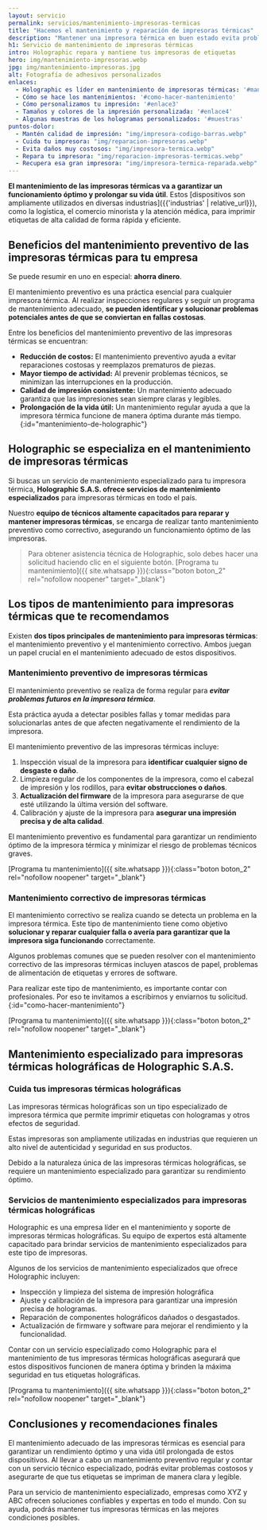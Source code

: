```yaml
---
layout: servicio
permalink: servicios/mantenimiento-impresoras-termicas
title: "Hacemos el mantenimiento y reparación de impresoras térmicas"
description: "Mantener una impresora térmica en buen estado evita problemas técnicos costosos, y asegura que las etiquetas se impriman de manera nítida y legible"
h1: Servicio de mantenimiento de impresoras térmicas 
intro: Holographic repara y mantiene tus impresoras de etiquetas
hero: img/mantenimiento-impresoras.webp
jpg: img/mantenimiento-impresoras.jpg
alt: Fotografía de adhesivos personalizados
enlaces:
  - Holographic es líder en mantenimiento de impresoras térmicas: '#mantenimiento-de-holographic'
  - Cómo se hace los mantenimientos: '#como-hacer-mantenimiento'
  - Cómo personalizamos tu impresión: '#enlace3'
  - Tamaños y colores de la impresión personalizada: '#enlace4'
  - Algunas muestras de los hologramas personalizados: '#muestras'
puntos-dolor:
  - Mantén calidad de impresión: "img/impresora-codigo-barras.webp"
  - Cuida tu impresora: "img/reparacion-impresoras.webp"
  - Evita daños muy costosos: "img/impresora-termica.webp"
  - Repara tu impresora: "img/reparacion-impresoras-termicas.webp"
  - Recupera esa gran impresora: "img/impresora-termica-reparada.webp"
---
```

**El mantenimiento de las impresoras térmicas va a garantizar un funcionamiento óptimo y prolongar su vida útil**. Estos [dispositivos son ampliamente utilizados en diversas industrias]({{'industrias' | relative_url}}), como la logística, el comercio minorista y la atención médica, para imprimir etiquetas de alta calidad de forma rápida y eficiente.

## Beneficios del mantenimiento preventivo de las impresoras térmicas para tu empresa

Se puede resumir en uno en especial: **ahorra dinero**.

El mantenimiento preventivo es una práctica esencial para cualquier impresora térmica. Al realizar inspecciones regulares y seguir un programa de mantenimiento adecuado, **se pueden identificar y solucionar problemas potenciales antes de que se conviertan en fallas costosas**.

Entre los beneficios del mantenimiento preventivo de las impresoras térmicas se encuentran:

- **Reducción de costos:**  El mantenimiento preventivo ayuda a evitar reparaciones costosas y reemplazos prematuros de piezas.
- **Mayor tiempo de actividad:**  Al prevenir problemas técnicos, se minimizan las interrupciones en la producción.
- **Calidad de impresión consistente:**  Un mantenimiento adecuado garantiza que las impresiones sean siempre claras y legibles.
- **Prolongación de la vida útil:**  Un mantenimiento regular ayuda a que la impresora térmica funcione de manera óptima durante más tiempo.
{:id="mantenimiento-de-holographic"}

## Holographic se especializa en el mantenimiento de impresoras térmicas

Si buscas un servicio de mantenimiento especializado para tu impresora térmica, **Holographic S.A.S. ofrece servicios de mantenimiento especializados** para impresoras térmicas en todo el país.

Nuestro **equipo de técnicos altamente capacitados para reparar y mantener impresoras térmicas**, se encarga de realizar tanto mantenimiento preventivo como correctivo, asegurando un funcionamiento óptimo de las impresoras.

>Para obtener asistencia técnica de Holographic, solo debes hacer una solicitud haciendo clic en el siguiente botón.
[Programa tu mantenimiento]({{ site.whatsapp }}){:class="boton boton_2" rel="nofollow noopener" target="_blank"}

## Los tipos de mantenimiento para impresoras térmicas que te recomendamos

Existen **dos tipos principales de mantenimiento para impresoras térmicas**: el mantenimiento preventivo y el mantenimiento correctivo. Ambos juegan un papel crucial en el mantenimiento adecuado de estos dispositivos.

### Mantenimiento preventivo de impresoras térmicas

El mantenimiento preventivo se realiza de forma regular para ***evitar problemas futuros en la impresora térmica***.

Esta práctica ayuda a detectar posibles fallas y tomar medidas para solucionarlas antes de que afecten negativamente el rendimiento de la impresora.

El mantenimiento preventivo de las impresoras térmicas incluye:

1. Inspección visual de la impresora para **identificar cualquier signo de desgaste o daño**.
2. Limpieza regular de los componentes de la impresora, como el cabezal de impresión y los rodillos, para **evitar obstrucciones o daños**.
3. **Actualización del firmware** de la impresora para asegurarse de que esté utilizando la última versión del software.
4. Calibración y ajuste de la impresora para **asegurar una impresión precisa y de alta calidad**.

El mantenimiento preventivo es fundamental para garantizar un rendimiento óptimo de la impresora térmica y minimizar el riesgo de problemas técnicos graves.

[Programa tu mantenimiento]({{ site.whatsapp }}){:class="boton boton_2" rel="nofollow noopener" target="_blank"}

### Mantenimiento correctivo de impresoras térmicas

El mantenimiento correctivo se realiza cuando se detecta un problema en la impresora térmica. Este tipo de mantenimiento tiene como objetivo **solucionar y reparar cualquier falla o avería para garantizar que la impresora siga funcionando** correctamente.

Algunos problemas comunes que se pueden resolver con el mantenimiento correctivo de las impresoras térmicas incluyen atascos de papel, problemas de alimentación de etiquetas y errores de software.

Para realizar este tipo de mantenimiento, es importante contar con profesionales. Por eso te invitamos a escribirnos y enviarnos tu solicitud.
{:id="como-hacer-mantenimiento"}

[Programa tu mantenimiento]({{ site.whatsapp }}){:class="boton boton_2" rel="nofollow noopener" target="_blank"}

## Mantenimiento especializado para impresoras térmicas holográficas de Holographic S.A.S.

### Cuida tus impresoras térmicas holográficas

Las impresoras térmicas holográficas son un tipo especializado de impresora térmica que permite imprimir etiquetas con hologramas y otros efectos de seguridad.

Estas impresoras son ampliamente utilizadas en industrias que requieren un alto nivel de autenticidad y seguridad en sus productos.

Debido a la naturaleza única de las impresoras térmicas holográficas, se requiere un mantenimiento especializado para garantizar su rendimiento óptimo.

### Servicios de mantenimiento especializados para impresoras térmicas holográficas

Holographic es una empresa líder en el mantenimiento y soporte de impresoras térmicas holográficas. Su equipo de expertos está altamente capacitado para brindar servicios de mantenimiento especializados para este tipo de impresoras.

Algunos de los servicios de mantenimiento especializados que ofrece Holographic incluyen:

- Inspección y limpieza del sistema de impresión holográfica
- Ajuste y calibración de la impresora para garantizar una impresión precisa de hologramas.
- Reparación de componentes holográficos dañados o desgastados.
- Actualización de firmware y software para mejorar el rendimiento y la funcionalidad.

Contar con un servicio especializado como Holographic para el mantenimiento de tus impresoras térmicas holográficas asegurará que estos dispositivos funcionen de manera óptima y brinden la máxima seguridad en tus etiquetas holográficas.

[Programa tu mantenimiento]({{ site.whatsapp }}){:class="boton boton_2" rel="nofollow noopener" target="_blank"}

## Conclusiones y recomendaciones finales

El mantenimiento adecuado de las impresoras térmicas es esencial para garantizar un rendimiento óptimo y una vida útil prolongada de estos dispositivos. Al llevar a cabo un mantenimiento preventivo regular y contar con un servicio técnico especializado, podrás evitar problemas costosos y asegurarte de que tus etiquetas se impriman de manera clara y legible.

Para un servicio de mantenimiento especializado, empresas como XYZ y ABC ofrecen soluciones confiables y expertas en todo el mundo. Con su ayuda, podrás mantener tus impresoras térmicas en las mejores condiciones posibles.
